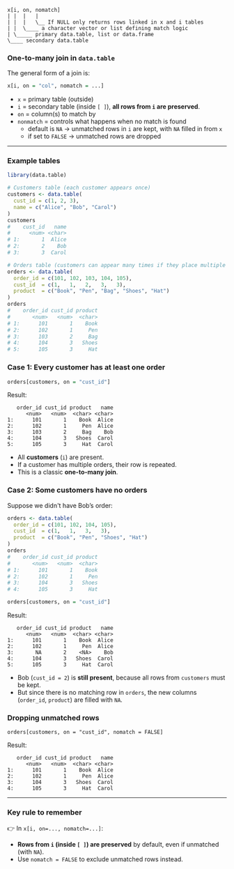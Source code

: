 ```
x[i, on, nomatch]
| |  |   |
| |  |   \__ If NULL only returns rows linked in x and i tables
| |  \____ a character vector or list defining match logic
| \_____ primary data.table, list or data.frame
\____ secondary data.table
```
### One-to-many join in `data.table`

The general form of a join is:

```r
x[i, on = "col", nomatch = ...]
```

- `x` = primary table (outside)
- `i` = secondary table (inside `[ ]`), **all rows from `i` are preserved**. 
- `on` = column(s) to match by
- `nonmatch` = controls what happens when no match is found
	- default is `NA` → unmatched rows in `i` are kept, with `NA` filled in from `x`
	- if set to `FALSE` → unmatched rows are dropped
---

### Example tables

```r
library(data.table)

# Customers table (each customer appears once)
customers <- data.table(
  cust_id = c(1, 2, 3),
  name = c("Alice", "Bob", "Carol")
)
customers
#    cust_id   name
#      <num> <char>
# 1:       1  Alice
# 2:       2    Bob
# 3:       3  Carol

# Orders table (customers can appear many times if they place multiple orders)
orders <- data.table(
  order_id = c(101, 102, 103, 104, 105),
  cust_id  = c(1,   1,   2,   3,   3),
  product  = c("Book", "Pen", "Bag", "Shoes", "Hat")
)
orders
#    order_id cust_id product
#       <num>   <num>  <char>
# 1:      101       1    Book
# 2:      102       1     Pen
# 3:      103       2     Bag
# 4:      104       3   Shoes
# 5:      105       3     Hat
```

### Case 1: Every customer has at least one order

```r
orders[customers, on = "cust_id"]
```

Result:
```
   order_id cust_id product   name
      <num>   <num>  <char> <char>
1:      101       1    Book  Alice
2:      102       1     Pen  Alice
3:      103       2     Bag    Bob
4:      104       3   Shoes  Carol
5:      105       3     Hat  Carol
```

- All **customers** (`i`) are present.
- If a customer has multiple orders, their row is repeated.
- This is a classic **one-to-many join**.

### Case 2: Some customers have no orders

Suppose we didn't have Bob’s order:

```r
orders <- data.table(
  order_id = c(101, 102, 104, 105),
  cust_id  = c(1,   1,   3,   3),
  product  = c("Book", "Pen", "Shoes", "Hat")
)
orders
#    order_id cust_id product
#       <num>   <num>  <char>
# 1:      101       1    Book
# 2:      102       1     Pen
# 3:      104       3   Shoes
# 4:      105       3     Hat

orders[customers, on = "cust_id"]
```

Result:

```
   order_id cust_id product   name
      <num>   <num>  <char> <char>
1:      101       1    Book  Alice
2:      102       1     Pen  Alice
3:       NA       2    <NA>    Bob
4:      104       3   Shoes  Carol
5:      105       3     Hat  Carol
```

- Bob (`cust_id = 2`) is **still present**, because all rows from `customers` must be kept.
- But since there is no matching row in `orders`, the new columns (`order_id`, `product`) are filled with `NA`.
### Dropping unmatched rows

`orders[customers, on = "cust_id", nomatch = FALSE]`

Result:
```
   order_id cust_id product   name
      <num>   <num>  <char> <char>
1:      101       1    Book  Alice
2:      102       1     Pen  Alice
3:      104       3   Shoes  Carol
4:      105       3     Hat  Carol
```

---
### Key rule to remember

👉 In `x[i, on=..., nomatch=...]`:
- **Rows from `i` (inside `[ ]`) are preserved** by default, even if unmatched (with `NA`).
- Use `nomatch = FALSE` to exclude unmatched rows instead.
